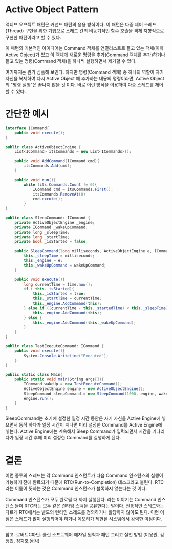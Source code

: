 # Active Object Pattern

액티브 오브젝트 패턴은 커맨드 패턴의 응용 방식이다. 이 패턴은 다중 제어 스레드(Thread) 구현을 위한 기법으로 스레드 간의 비동기적인 함수 호출을 객체 지향적으로 구현한 패턴이라고 할 수 있다. 

이 패턴의 기본적인 아이디어는 Command 객체를 연결리스트로 들고 있는 객체(이하 Active Object)가 있고 이 객체에 새로운 명령을 추가(Command 객체를 추가)하거나 들고 있는 명령(Command 객체)을 하나씩 실행하면서 제거할 수 있다. 

여기까지는 뭔가 심플해 보인다. 하지만 명령(Command 객체) 중 하나의 역할이 자기 자신을 복제하여 다시 Active Object 에 추가하는 내용의 명령이라면, Active Object 의 "명령 실행"은 끝나지 않을 것 이다. 바로 이런 방식을 이용하여 다중 스레드를 제어할 수 있다.

# 간단한 예시

```csharp
interface ICommand{
	public void execute();
}

public class ActiveObjectEngine {
	List<ICommand> itsCommands = new List<ICommands>();

	public void AddCommand(ICommand cmd){
		itsCommands.Add(cmd);
	}

	public void run(){
		while (its.Commands.Count != 0){
			ICommand cmd = itsCommands.First();
			itsCommands.RemoveAt(0)
			cmd.excute();
		}
}

public class SleepCommand: ICommand {
	private ActiveObjectEngine _engine;
	private ICommand _wakeUpCommand;
	private long _sleepTime;
	private long _startTime;
	private bool _isStarted = false;

	public SleepCommand(long milliseconds, ActiveObjectEngine e, ICommand wakeUpCommand){
		this._sleepTime = milliseconds;
		this._engine = e;
		this._wakeUpCommand = wakeUpCommand;
	}

	public void execute(){
		long currentTime = time.now();
		if (!this._isStarted){
			this._isStarted = true;
			this._startTime = currentTime;
			this._engine.AddCommand(this);
		} else if ((currentTime - this._startedTime) < this._sleepTime){
			this._engine.AddCommand(this);
		} else {
			this._engine.AddCommand(this._wakeUpCommand);
		}
	}
}

public class TestExecuteCommand: ICommand {
	public void execute(){
		System.Console.WriteLine("Executed");
	}
}

public static class Main{
	public static void main(String args[]){
		ICommand wakeUp = new TestExecuteCommand();
		ActiveObjectEngine engine = new ActiveObjectEngine();
		SleepCommand sleepCommand = new SleepCommand(1000, engine, wakeUp);
		engine.run();
	}
}
```

SleepCommand는 초기에 설정한 일정 시간 동안은 자기 자신을 Active Engine에 넣으면서 동작 하다가 일정 시간이 지나면 미리 설정한 Command를 Active Engine에 넣는다. Active Engine에는 계속해서 Sleep Command가 입력되면서 시간을 기다리다가 일정 시간 후에 미리 설정한 Command를 실행하게 된다.

# 결론

이런 종류의 스레드는 각 Command 인스턴트가 다음 Command 인스턴스의 실행이 가능하기 전에 완료되기 때문에 RTC(Run-to-Completion) 테스크라고 불린다. RTC라는 이름이 뜻하는 것은 Command 인스턴스가 블록하지 않는다는 것 이다.

Command 인스턴스가 모두 완료될 때 까지 실행된다. 라는 이야기는 Command 인스턴스 들이 RTC라는 모두 같은 런타임 스택을 공유한다는 말이다. 전통적인 스레드와는 다르게  RTC에서는 별도의 런타임 스레드를 정의하거나 할당하지 않아도 된다. 이런 이점은 스레드가 많이 실행되어야 하거나 메모리가 제한된 시스템에서 강력한 이점이다. 

---

참고. 로버트C마틴. 클린 소프트웨어 애자일 원칙과 패턴 그리고 실천 방법 (이용원, 김정민, 정지호 옮김)
